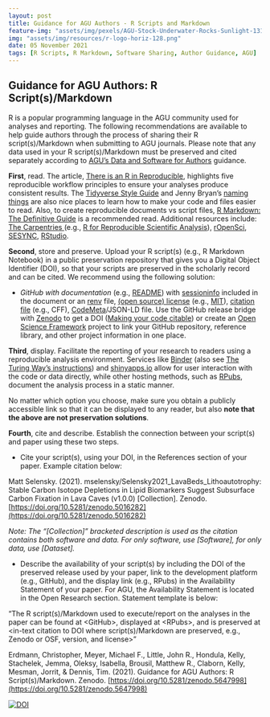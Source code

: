 ```yaml
---
layout: post
title: Guidance for AGU Authors - R Scripts and Markdown
feature-img: "assets/img/pexels/AGU-Stock-Underwater-Rocks-Sunlight-1314x400.jpg"
img: "assets/img/resources/r-logo-horiz-128.png"
date: 05 November 2021
tags: [R Scripts, R Markdown, Software Sharing, Author Guidance, AGU]
---
```



## Guidance for AGU Authors: R Script(s)/Markdown

R is a popular programming language in the AGU community used for analyses and reporting. The following recommendations are available to help guide authors through the process of sharing their R script(s)/Markdown when submitting to AGU journals. Please note that any data used in your R script(s)/Markdown must be preserved and cited separately according to [AGU’s Data and Software for Authors](https://www.agu.org/Publish-with-AGU/Publish/Author-Resources/Data-and-Software-for-Authors) guidance.

**First**, read. The article, [There is an R in Reproducible](https://towardsdatascience.com/there-is-an-r-in-reproducibility-b9120712742f), highlights five reproducible workflow principles to ensure your analyses produce consistent results. The [Tidyverse Style Guide](https://style.tidyverse.org/index.html) and Jenny Bryan’s [naming things](https://speakerdeck.com/jennybc/how-to-name-files) are also nice places to learn how to make your code and files easier to read. Also, to create reproducible documents vs script files, [R Markdown: The Definitive Guide](https://bookdown.org/yihui/rmarkdown/) is a recommended read. Additional resources include: [The Carpentries ](https://carpentries.org/)(e.g., [R for Reproducible Scientific Analysis](https://swcarpentry.github.io/r-novice-gapminder/)), [rOpenSci](https://ropensci.org/), [SESYNC](https://www.sesync.org/), [RStudio](https://www.rstudio.com/). 

**Second**, store and preserve. Upload your R script(s) (e.g., R Markdown Notebook) in a public preservation repository that gives you a Digital Object Identifier (DOI), so that your scripts are preserved in the scholarly record and can be cited. We recommend using the following solution:

* _GitHub with documentation_ (e.g., [README](https://data.research.cornell.edu/content/readme)) with [sessioninfo](https://www.rdocumentation.org/packages/devtools/versions/2.4.2) included in the document or an [renv](https://rstudio.github.io/renv/articles/renv.html) file, [(open source) license](https://r-pkgs.org/license.html) (e.g., [MIT](https://choosealicense.com/licenses/mit/)), [citation file](https://citation-file-format.github.io/#/what-is-a-citation-cff-file) (e.g., CFF), [CodeMeta](https://codemeta.github.io/codemeta-generator/)/JSON-LD file. Use the GitHub release bridge with [Zenodo](https://zenodo.org/) to get a DOI ([Making your code citable](https://guides.github.com/activities/citable-code/)) or create an [Open Science Framework](http://osf.io) project to link your GitHub repository, reference library, and other project information in one place.

**Third**, display. Facilitate the reporting of your research to readers using a reproducible analysis environment. Services like [Binder](https://www.marsja.se/how-to-use-binder-r-statistical-environment-for-reproducible-research/) (also see [The Turing Way’s instructions](https://the-turing-way.netlify.app/reproducible-research/renv/renv-binder.html)) and [shinyapps.io](https://www.shinyapps.io/) allow for user interaction with the code or data directly, while other hosting methods, such as [RPubs](https://rpubs.com/), document the analysis process in a static manner.

No matter which option you choose, make sure you obtain a publicly accessible link so that it can be displayed to any reader, but also **note that the above are not preservation solutions**.

**Fourth**, cite and describe. Establish the connection between your script(s) and paper using these two steps.

* Cite your script(s), using your DOI, in the References section of your paper. Example citation below:  

Matt Selensky. (2021). mselensky/Selensky2021&#95;LavaBeds&#95;Lithoautotrophy: Stable Carbon Isotope Depletions in Lipid Biomarkers Suggest Subsurface Carbon Fixation in Lava Caves (v1.0.0) [Collection]. Zenodo. [https://doi.org/10.5281/zenodo.5016282](https://doi.org/10.5281/zenodo.5016282)  

_Note: The “[Collection]” bracketed description is used as the citation contains both software and data. For only software, use [Software], for only data, use [Dataset]._  

* Describe the availability of your script(s) by including the DOI of the preserved release used by your paper, link to the development platform (e.g., GitHub), and the display link (e.g., RPubs) in the Availability Statement of your paper. For AGU, the Availability Statement is located in the Open Research section. Statement template is below:

“The R script(s)/Markdown used to execute/report on the analyses in the paper can be found at &lt;GitHub&gt;, displayed at &lt;RPubs&gt;, and is preserved at &lt;in-text citation to DOI where script(s)/Markdown are preserved, e.g., Zenodo or OSF, version, and license&gt;”

Erdmann, Christopher, Meyer, Michael F., Little, John R., Hondula, Kelly, Stachelek, Jemma, Oleksy, Isabella, Brousil, Matthew R., Claborn, Kelly, Mesman, Jorrit, & Dennis, Tim. (2021). Guidance for AGU Authors: R Script(s)/Markdown. Zenodo. [https://doi.org/10.5281/zenodo.5647998](https://doi.org/10.5281/zenodo.5647998)

[![DOI](https://zenodo.org/badge/DOI/10.5281/zenodo.5647998.svg)](https://doi.org/10.5281/zenodo.5647998)
